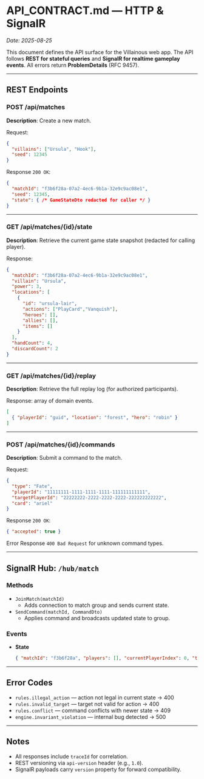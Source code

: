 # API_CONTRACT.md — HTTP & SignalR
_Date: 2025-08-25_

This document defines the API surface for the Villainous web app. The API follows **REST for stateful queries** and **SignalR for realtime gameplay events**. All errors return **ProblemDetails** (RFC 9457).

---

## REST Endpoints

### POST /api/matches
**Description**: Create a new match.

Request:
```json
{
  "villains": ["Ursula", "Hook"],
  "seed": 12345
}
```

Response `200 OK`:
```json
{
  "matchId": "f3b6f28a-07a2-4ec6-9b1a-32e9c9ac08e1",
  "seed": 12345,
  "state": { /* GameStateDto redacted for caller */ }
}
```

---

### GET /api/matches/{id}/state
**Description**: Retrieve the current game state snapshot (redacted for calling player).

Response:
```json
{
  "matchId": "f3b6f28a-07a2-4ec6-9b1a-32e9c9ac08e1",
  "villain": "Ursula",
  "power": 3,
  "locations": [
    {
      "id": "ursula-lair",
      "actions": ["PlayCard","Vanquish"],
      "heroes": [],
      "allies": [],
      "items": []
    }
  ],
  "handCount": 4,
  "discardCount": 2
}
```

---

### GET /api/matches/{id}/replay
**Description**: Retrieve the full replay log (for authorized participants).

Response: array of domain events.
```json
[
  { "playerId": "guid", "location": "forest", "hero": "robin" }
]
```

---

### POST /api/matches/{id}/commands
**Description**: Submit a command to the match.

Request:
```json
{
  "type": "Fate",
  "playerId": "11111111-1111-1111-1111-111111111111",
  "targetPlayerId": "22222222-2222-2222-2222-222222222222",
  "card": "ariel"
}
```

Response `200 OK`:
```json
{ "accepted": true }
```

Error Response `400 Bad Request` for unknown command types.

---

## SignalR Hub: `/hub/match`

### Methods
- `JoinMatch(matchId)`
  - Adds connection to match group and sends current state.
- `SendCommand(matchId, CommandDto)`
  - Applies command and broadcasts updated state to group.

### Events
- **State**
  ```json
  { "matchId": "f3b6f28a", "players": [], "currentPlayerIndex": 0, "turn": 0 }
  ```

---

## Error Codes
- `rules.illegal_action` — action not legal in current state → 400  
- `rules.invalid_target` — target not valid for action → 400  
- `rules.conflict` — command conflicts with newer state → 409  
- `engine.invariant_violation` — internal bug detected → 500  

---

## Notes
- All responses include `traceId` for correlation.  
- REST versioning via `api-version` header (e.g., `1.0`).  
- SignalR payloads carry `version` property for forward compatibility.  
